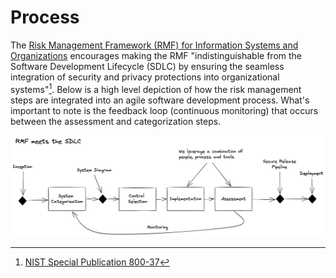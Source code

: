 # Process
The [Risk Management Framework (RMF) for Information Systems and Organizations](https://csrc.nist.gov/publications/detail/sp/800-37/rev-2/final) encourages making the RMF "indistinguishable from the Software Development Lifecycle (SDLC) by ensuring the seamless integration of security and privacy protections into organizational systems"[^1]. Below is a high level depiction of how the risk management steps are integrated into an agile software development process. What's important to note is the feedback loop (continuous monitoring) that occurs between the assessment and categorization steps.

![Process!](images/process.png "Process")

[^1]:[NIST Special Publication 800-37](https://csrc.nist.gov/publications/detail/sp/800-37/rev-2/final)
